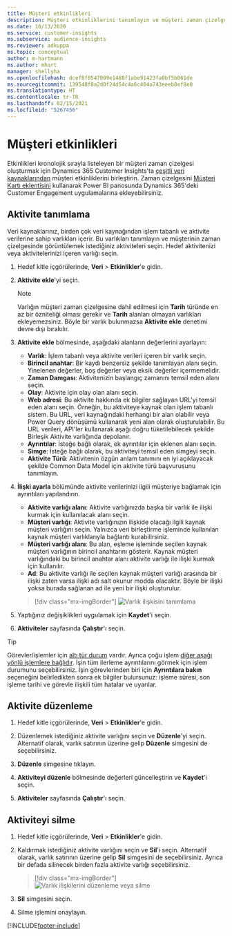 ```yaml
---
title: Müşteri etkinlikleri
description: Müşteri etkinliklerini tanımlayın ve müşteri zaman çizelgesinde görüntüleyin.
ms.date: 10/13/2020
ms.service: customer-insights
ms.subservice: audience-insights
ms.reviewer: adkuppa
ms.topic: conceptual
author: m-hartmann
ms.author: mhart
manager: shellyha
ms.openlocfilehash: dcef8f0547009e1488f1abe91423fa0bf5b061de
ms.sourcegitcommit: 139548f8a2d0f24d54c4a6c404a743eeeb8ef8e0
ms.translationtype: HT
ms.contentlocale: tr-TR
ms.lasthandoff: 02/15/2021
ms.locfileid: "5267456"
---
```

# <a name="customer-activities"></a>Müşteri etkinlikleri

Etkinlikleri kronolojik sırayla listeleyen bir müşteri zaman çizelgesi oluşturmak için Dynamics 365 Customer Insights'ta [çeşitli veri kaynaklarından](data-sources.md) müşteri etkinliklerini birleştirin. Zaman çizelgesini [Müşteri Kartı eklentisini](customer-card-add-in.md) kullanarak Power BI panosunda Dynamics 365'deki Customer Engagement uygulamalarına ekleyebilirsiniz.

## <a name="define-an-activity"></a>Aktivite tanımlama

Veri kaynaklarınız, birden çok veri kaynağından işlem tabanlı ve aktivite verilerine sahip varlıkları içerir. Bu varlıkları tanımlayın ve müşterinin zaman çizelgesinde görüntülemek istediğiniz aktiviteleri seçin. Hedef aktivitenizi veya aktivitelerinizi içeren varlığı seçin.

1. Hedef kitle içgörülerinde, **Veri** > **Etkinlikler**'e gidin.

1. **Aktivite ekle**'yi seçin.

   > [!NOTE]
   > Varlığın müşteri zaman çizelgesine dahil edilmesi için **Tarih** türünde en az bir özniteliği olması gerekir ve **Tarih** alanları olmayan varlıkları ekleyemezsiniz. Böyle bir varlık bulunmazsa **Aktivite ekle** denetimi devre dışı bırakılır.

1. **Aktivite ekle** bölmesinde, aşağıdaki alanların değerlerini ayarlayın:

   - **Varlık**: İşlem tabanlı veya aktivite verileri içeren bir varlık seçin.
   - **Birincil anahtar**: Bir kaydı benzersiz şekilde tanımlayan alanı seçin. Yinelenen değerler, boş değerler veya eksik değerler içermemelidir.
   - **Zaman Damgası**: Aktivitenizin başlangıç zamanını temsil eden alanı seçin.
   - **Olay**: Aktivite için olay olan alanı seçin.
   - **Web adresi**: Bu aktivite hakkında ek bilgiler sağlayan URL'yi temsil eden alanı seçin. Örneğin, bu aktiviteye kaynak olan işlem tabanlı sistem. Bu URL, veri kaynağındaki herhangi bir alan olabilir veya Power Query dönüşümü kullanarak yeni alan olarak oluşturulabilir. Bu URL verileri, API'ler kullanarak aşağı doğru tüketilebilecek şekilde Birleşik Aktivite varlığında depolanır.
   - **Ayrıntılar**: İsteğe bağlı olarak, ek ayrıntılar için eklenen alanı seçin.
   - **Simge**: İsteğe bağlı olarak, bu aktiviteyi temsil eden simgeyi seçin.
   - **Aktivite Türü**: Aktivitenin özgün anlam tanımını en iyi açıklayacak şekilde Common Data Model için aktivite türü başvurusunu tanımlayın.

1. **İlişki ayarla** bölümünde aktivite verilerinizi ilgili müşteriye bağlamak için ayrıntıları yapılandırın.

    - **Aktivite varlığı alanı**: Aktivite varlığınızda başka bir varlık ile ilişki kurmak için kullanılacak alanı seçin.
    - **Müşteri varlığı**: Aktivite varlığınızın ilişkide olacağı ilgili kaynak müşteri varlığını seçin. Yalnızca veri birleştirme işleminde kullanılan kaynak müşteri varlıklarıyla bağlantı kurabilirsiniz.
    - **Müşteri varlığı alanı**: Bu alan, eşleme işleminde seçilen kaynak müşteri varlığının birincil anahtarını gösterir. Kaynak müşteri varlığındaki bu birincil anahtar alanı aktivite varlığı ile ilişki kurmak için kullanılır.
    - **Ad**: Bu aktivite varlığı ile seçilen kaynak müşteri varlığı arasında bir ilişki zaten varsa ilişki adı salt okunur modda olacaktır. Böyle bir ilişki yoksa burada sağlanan ad ile yeni bir ilişki oluşturulur.
   
   > [!div class="mx-imgBorder"]
   > ![Varlık ilişkisini tanımlama](media/activities-entities-define.png "Varlık ilişkisini tanımlama")

1. Yaptığınız değişiklikleri uygulamak için **Kaydet**'i seçin.

1. **Aktiviteler** sayfasında **Çalıştır**'ı seçin.

> [!TIP]
> Görevler/işlemler için [altı tür durum](system.md#status-types) vardır. Ayrıca çoğu işlem [diğer aşağı yönlü işlemlere bağlıdır](system.md#refresh-policies). İşin tüm ilerleme ayrıntılarını görmek için işlem durumunu seçebilirsiniz. İşin görevlerinden biri için **Ayrıntılara bakın** seçeneğini belirledikten sonra ek bilgiler bulursunuz: işleme süresi, son işleme tarihi ve görevle ilişkili tüm hatalar ve uyarılar.

## <a name="edit-an-activity"></a>Aktivite düzenleme

1. Hedef kitle içgörülerinde, **Veri** > **Etkinlikler**'e gidin.

2. Düzenlemek istediğiniz aktivite varlığını seçin ve **Düzenle**'yi seçin. Alternatif olarak, varlık satırının üzerine gelip **Düzenle** simgesini de seçebilirsiniz.

3. **Düzenle** simgesine tıklayın.

4. **Aktiviteyi düzenle** bölmesinde değerleri güncelleştirin ve **Kaydet**'i seçin.

5. **Aktiviteler** sayfasında **Çalıştır**'ı seçin.

## <a name="delete-an-activity"></a>Aktiviteyi silme

1. Hedef kitle içgörülerinde, **Veri** > **Etkinlikler**'e gidin.

2. Kaldırmak istediğiniz aktivite varlığını seçin ve **Sil**'i seçin. Alternatif olarak, varlık satırının üzerine gelip **Sil** simgesini de seçebilirsiniz. Ayrıca bir defada silinecek birden fazla aktivite varlığı seçebilirsiniz.
   > [!div class="mx-imgBorder"]
   > ![Varlık ilişkilerini düzenleme veya silme](media/activities-entities-edit-delete.png "Varlık ilişkilerini düzenleme veya silme")

3. **Sil** simgesini seçin.

4. Silme işlemini onaylayın.


[!INCLUDE[footer-include](../includes/footer-banner.md)]
